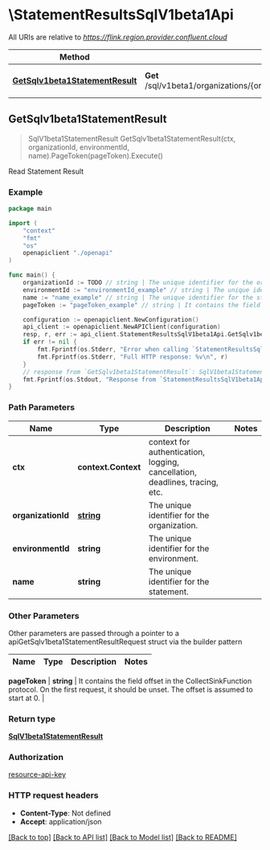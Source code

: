 # \StatementResultsSqlV1beta1Api

All URIs are relative to *https://flink.region.provider.confluent.cloud*

Method | HTTP request | Description
------------- | ------------- | -------------
[**GetSqlv1beta1StatementResult**](StatementResultsSqlV1beta1Api.md#GetSqlv1beta1StatementResult) | **Get** /sql/v1beta1/organizations/{organization_id}/environments/{environment_id}/statements/{name}/results | Read Statement Result



## GetSqlv1beta1StatementResult

> SqlV1beta1StatementResult GetSqlv1beta1StatementResult(ctx, organizationId, environmentId, name).PageToken(pageToken).Execute()

Read Statement Result



### Example

```go
package main

import (
    "context"
    "fmt"
    "os"
    openapiclient "./openapi"
)

func main() {
    organizationId := TODO // string | The unique identifier for the organization.
    environmentId := "environmentId_example" // string | The unique identifier for the environment.
    name := "name_example" // string | The unique identifier for the statement.
    pageToken := "pageToken_example" // string | It contains the field offset in the CollectSinkFunction protocol. On the first request, it should be unset. The offset is assumed to start at 0. (optional)

    configuration := openapiclient.NewConfiguration()
    api_client := openapiclient.NewAPIClient(configuration)
    resp, r, err := api_client.StatementResultsSqlV1beta1Api.GetSqlv1beta1StatementResult(context.Background(), organizationId, environmentId, name).PageToken(pageToken).Execute()
    if err != nil {
        fmt.Fprintf(os.Stderr, "Error when calling `StatementResultsSqlV1beta1Api.GetSqlv1beta1StatementResult``: %v\n", err)
        fmt.Fprintf(os.Stderr, "Full HTTP response: %v\n", r)
    }
    // response from `GetSqlv1beta1StatementResult`: SqlV1beta1StatementResult
    fmt.Fprintf(os.Stdout, "Response from `StatementResultsSqlV1beta1Api.GetSqlv1beta1StatementResult`: %v\n", resp)
}
```

### Path Parameters


Name | Type | Description  | Notes
------------- | ------------- | ------------- | -------------
**ctx** | **context.Context** | context for authentication, logging, cancellation, deadlines, tracing, etc.
**organizationId** | [**string**](.md) | The unique identifier for the organization. | 
**environmentId** | **string** | The unique identifier for the environment. | 
**name** | **string** | The unique identifier for the statement. | 

### Other Parameters

Other parameters are passed through a pointer to a apiGetSqlv1beta1StatementResultRequest struct via the builder pattern


Name | Type | Description  | Notes
------------- | ------------- | ------------- | -------------



 **pageToken** | **string** | It contains the field offset in the CollectSinkFunction protocol. On the first request, it should be unset. The offset is assumed to start at 0. | 

### Return type

[**SqlV1beta1StatementResult**](sql.v1beta1.StatementResult.md)

### Authorization

[resource-api-key](../README.md#resource-api-key)

### HTTP request headers

- **Content-Type**: Not defined
- **Accept**: application/json

[[Back to top]](#) [[Back to API list]](../README.md#documentation-for-api-endpoints)
[[Back to Model list]](../README.md#documentation-for-models)
[[Back to README]](../README.md)

